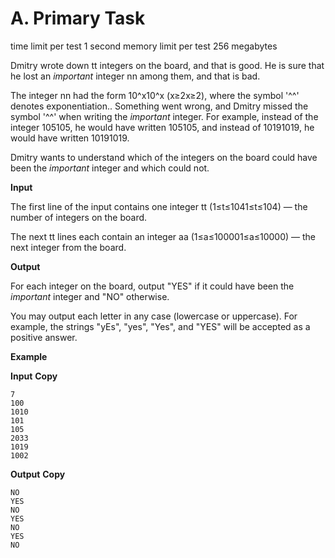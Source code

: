 # A. Primary Task

time limit per test
1 second
memory limit per test
256 megabytes

Dmitry wrote down tt integers on the board, and that is good. He is sure that he lost an *important* integer nn among them, and that is bad.

The integer nn had the form 10^x10^x (x≥2x≥2), where the symbol '^^' denotes exponentiation.. Something went wrong, and Dmitry missed the symbol '^^' when writing the *important* integer. For example, instead of the integer 105105, he would have written 105105, and instead of 10191019, he would have written 10191019.

Dmitry wants to understand which of the integers on the board could have been the *important* integer and which could not.

**Input**

The first line of the input contains one integer tt (1≤t≤1041≤t≤104) — the number of integers on the board.

The next tt lines each contain an integer aa (1≤a≤100001≤a≤10000) — the next integer from the board.

**Output**

For each integer on the board, output "YES" if it could have been the *important* integer and "NO" otherwise.

You may output each letter in any case (lowercase or uppercase). For example, the strings "yEs", "yes", "Yes", and "YES" will be accepted as a positive answer.

**Example**

**Input**
**Copy**

```
7
100
1010
101
105
2033
1019
1002
```

**Output**
**Copy**

```
NO
YES
NO
YES
NO
YES
NO
```

